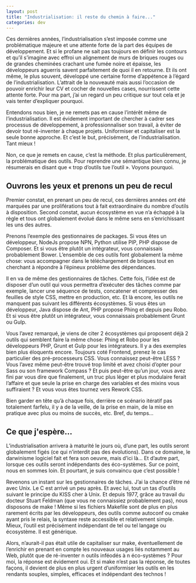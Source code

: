 ```yaml
---
layout: post
title: "Industrialisation: il reste du chemin à faire..."
categories: dev
---
```


Ces dernières années, l’industrialisation s’est imposée comme une problématique majeure et une attente forte de la part des équipes de développement. Et si le profane ne sait pas toujours en définir les contours et qu’il s’imagine avec effroi un alignement de murs de briques rouges ou de grandes cheminées crachant une fumée noire et épaisse, les développeurs aguerris savent parfaitement de quoi il en retourne. Et ils ont même, le plus souvent, développé une certaine forme d’appétence à l’égard de l’industrialisation. L’attrait de la nouveauté mais aussi l’occasion de pouvoir enrichir leur CV et cocher de nouvelles cases, nourrissent cette attente forte. Pour ma part, j’ai un regard un peu critique sur tout cela et je vais tenter d’expliquer pourquoi.

Entendons nous bien, je ne remets pas en cause l’intérêt même de l’industrialisation. Il est évidement important de chercher à cadrer ses processus de développement, à professionnaliser son travail, à éviter de devoir tout ré-inventer à chaque projets. Uniformiser et capitaliser est la seule bonne approche. Et c’est le but, précisément, de l’industrialisation. Tant mieux !

Non, ce que je remets en cause, c’est la méthode. Et plus particulièrement, la problématique des outils. Pour reprendre une sémantique bien connu, je résumerais en disant que « trop d’outils tue l’outil ». Voyons pourquoi.

## Ouvrons les yeux et prenons un peu de recul

Premier constat, en prenant un peu de recul, ces dernières années ont été marquées par une proliférations tout à fait extraordinaire du nombre d’outils à disposition. Second constat, aucun écosystème en vue n’a échappé à la règle et tous ont globalement évolué dans le même sens en s’enrichissant les uns des autres. 

Prenons l’exemple des gestionnaires de packages. Si vous êtes un développeur, NodeJs propose NPN, Python utilise PIP, PHP dispose de Composer. Et si vous être plutôt un intégrateur, vous connaissais probablement Bower. L’ensemble de ces outils font globalement la même chose: vous accompagner dans le téléchargement de briques tout en cherchant à répondre à l’épineux problème des dépendances.

Il en va de même des gestionnaires de tâches. Cette fois, l’idée est de disposer d’un outil qui vous permettra d’exécuter des tâches comme par exemple, lancer une séquence de tests, concatener et compresser des feuilles de style CSS, mettre en production, etc. Et là encore, les outils ne manquent pas suivant les différents écosystèmes. Si vous êtes un développeur, Java dispose de Ant, PHP propose Phing et depuis peu Robo. Et si vous être plutôt un intégrateur, vous connaissais probablement Grunt ou Gulp.

Vous l’avez remarqué, je viens de citer 2 écosystèmes qui proposent déjà 2 outils qui semblent faire la même chose: Phing et Robo pour les développeurs PHP, Grunt et Gulp pour les intégrateurs. Il y a des exemples bien plus éloquents encore. Toujours coté Frontend, prenez le cas particulier des pré-processeurs CSS. Vous connaissez peut-être LESS ? Vous l’avez même peut-être trouvé trop limité et avez choisi d’opter pour Sass ou son framework Compass ? Et puis peut-être qu’un jour, vous avez fini par vous dire que finalement, un truc plus léger et plus modulaire ferait l’affaire et que seule la prise en charge des variables et des mixins vous suffiraient ? Et vous vous êtes tournez vers Rework CSS.

Bien garder en tête qu’à chaque fois, derrière ce scénario itératif pas totalement farfelu, il y a de la veille, de la prise en main, de la mise en pratique avec plus ou moins de succès, etc. Bref, du temps… 

## Ce que j'espère...

L’industrialisation arrivera à maturité le jours où, d’une part, les outils seront globalement figés (ce qui n’interdit pas des évolutions). Dans ce domaine, le darwinisme logiciel fait et fera son oeuvre, mais d’ici là… Et d’autre part, lorsque ces outils seront indépendants des éco-systèmes. Sur ce point, nous en sommes loin. Et pourtant, je suis convaincu que c’est possible !

Revenons un instant sur les gestionnaires de tâches. J’ai la chance d’être né avec Unix. Le C est arrivé un peu après. Et avec lui, tout un tas d’outils suivant le principe du KISS cher à Unix. Et depuis 1977, grâce au travail du docteur Stuart Feldman (que vous ne connaissiez probablement pas), nous disposons de make ! Même si les fichiers Makefile sont de plus en plus rarement écrits par les développeurs, des outils comme autoconf ou cmake ayant pris le relais, la syntaxe reste accessible et relativement simple. Mieux, l’outil est précisément indépendant de tel ou tel langage ou écosystème. Il est générique. 

Alors, n’aurait-il pas était utile de capitaliser sur make, éventuellement de l’enrichir en prenant en compte les nouveaux usages liés notamment au Web, plutôt que de ré-inventer n outils inféodés à n éco-systèmes ? Pour moi, la réponse est évidement oui. Et si make n’est pas la réponse, de toutes façons, il devient de plus en plus urgent d’uniformiser les outils en les rendants souples, simples, efficaces et indépendant des technos ! 
 